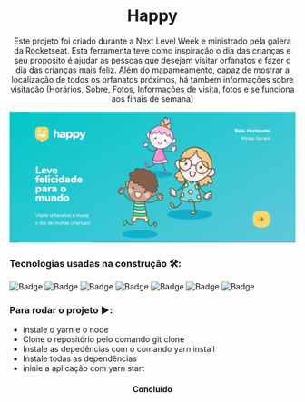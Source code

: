 <h1 align="center">Happy</h1>

<p align="center">Este projeto foi criado durante a Next Level Week e ministrado pela galera da Rocketseat. Esta ferramenta teve como inspiração o dia das crianças e seu proposito é ajudar as pessoas que desejam visitar orfanatos e fazer o dia das crianças mais feliz. Além do mapameamento, capaz de mostrar a localização de todos os orfanatos próximos, há também informações sobre visitação (Horários, Sobre, Fotos, Informações de visita, fotos e se funciona aos finais de semana)</p>

<img src="https://github.com/Franklyn-Sancho/Happy/blob/master/imageHappy.jpeg">

###  Tecnologias usadas na construção 🛠:


![Badge](https://img.shields.io/static/v1?label=expo&message=framework&color=black&style=for-the-badge&logo=EXPO)
![Badge](https://img.shields.io/static/v1?label=nodejs&message=Code&color=green&style=for-the-badge&logo=nodejs)
![Badge](https://img.shields.io/static/v1?label=react&message=framework&color=blue&style=for-the-badge&logo=REACT)
![Badge](https://img.shields.io/static/v1?label=reactnative&message=framework&color=darkblue&style=for-the-badge&logo=REACTNATIVE)
![Badge](https://img.shields.io/static/v1?label=typescript&message=framework&color=blue&style=for-the-badge&logo=TYPESCRIPT)
![Badge](https://img.shields.io/static/v1?label=leaflet&message=framework&color=grey&style=for-the-badge&logo=LEAFLET)
![Badge](https://img.shields.io/static/v1?label=sqlite&message=database&color=green&style=for-the-badge&logo=SQLITE)


### Para rodar o projeto :arrow_forward::

* instale o yarn e o node
* Clone o repositório pelo comando git clone
* Instale as depedências com o comando yarn install
* Instale todas as dependências
* ininie a aplicação com yarn start



<h4 align="center"> 
	Concluído 
</h4>


